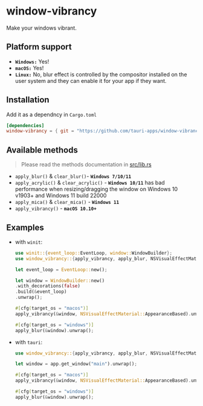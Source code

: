 # window-vibrancy

Make your windows vibrant.

## Platform support

- **`Windows:`** Yes!
- **`macOS:`** Yes!
- **`Linux:`** No, blur effect is controlled by the compositor installed on the user system and they can enable it for your app if they want.

## Installation

Add it as a dependncy in `Cargo.toml`
```toml
[dependencies]
window-vibrancy = { git = "https://github.com/tauri-apps/window-vibrancy" }
```

## Available methods

> Please read the methods documentation in [src/lib.rs](src/lib.rs)
- `apply_blur()` & `clear_blur()`- **`Windows 7/10/11`**
- `apply_acrylic()` & `clear_acrylic()` - **`Windows 10/11`** has bad performance when resizing/dragging the window on Windows 10 v1903+ and Windows 11 build 22000
- `apply_mica()` & `clear_mica()` - **`Windows 11`**
- `apply_vibrancy()` - **`macOS 10.10+`**

## Examples

- with `winit`:
    ```rs
    use winit::{event_loop::EventLoop, window::WindowBuilder};
    use window_vibrancy::{apply_vibrancy, apply_blur, NSVisualEffectMaterial};

    let event_loop = EventLoop::new();

    let window = WindowBuilder::new()
    .with_decorations(false)
    .build(&event_loop)
    .unwrap();

    #[cfg(target_os = "macos")]
    apply_vibrancy(&window, NSVisualEffectMaterial::AppearanceBased).unwrap();

    #[cfg(target_os = "windows")]
    apply_blur(&window).unwrap();
    ```

- with `tauri`:
    ```rs
    use window_vibrancy::{apply_vibrancy, apply_blur, NSVisualEffectMaterial};

    let window = app.get_window("main").unwrap();

    #[cfg(target_os = "macos")]
    apply_vibrancy(&window, NSVisualEffectMaterial::AppearanceBased).unwrap();

    #[cfg(target_os = "windows")]
    apply_blur(&window).unwrap();
    ```
